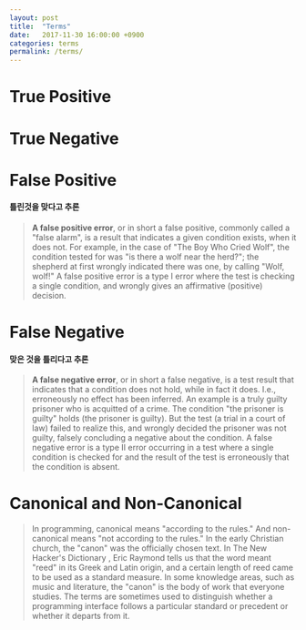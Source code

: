 ```yaml
---
layout: post
title:  "Terms"
date:   2017-11-30 16:00:00 +0900
categories: terms
permalink: /terms/
---
```


# True Positive
# True Negative

# False Positive
#### 틀린것을 맞다고 추론
> **A false positive error**, or in short a false positive, commonly called a "false alarm", is a result that indicates a given condition exists, when it does not. For example, in the case of "The Boy Who Cried Wolf", the condition tested for was "is there a wolf near the herd?"; the shepherd at first wrongly indicated there was one, by calling "Wolf, wolf!"
A false positive error is a type I error where the test is checking a single condition, and wrongly gives an affirmative (positive) decision.

# False Negative
#### 맞은 것을 틀리다고 추론
> **A false negative error**, or in short a false negative, is a test result that indicates that a condition does not hold, while in fact it does. I.e., erroneously no effect has been inferred. An example is a truly guilty prisoner who is acquitted of a crime. The condition "the prisoner is guilty" holds (the prisoner is guilty). But the test (a trial in a court of law) failed to realize this, and wrongly decided the prisoner was not guilty, falsely concluding a negative about the condition.
A false negative error is a type II error occurring in a test where a single condition is checked for and the result of the test is erroneously that the condition is absent.


# Canonical and Non-Canonical
> In programming, canonical means "according to the rules." And non-canonical means "not according to the rules." In the early Christian church, the "canon" was the officially chosen text. In The New Hacker's Dictionary , Eric Raymond tells us that the word meant "reed" in its Greek and Latin origin, and a certain length of reed came to be used as a standard measure. In some knowledge areas, such as music and literature, the "canon" is the body of work that everyone studies.
The terms are sometimes used to distinguish whether a programming interface follows a particular standard or precedent or whether it departs from it.
